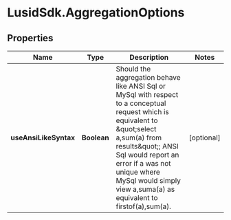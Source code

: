 # LusidSdk.AggregationOptions

## Properties
Name | Type | Description | Notes
------------ | ------------- | ------------- | -------------
**useAnsiLikeSyntax** | **Boolean** | Should the aggregation behave like ANSI Sql or MySql with respect to a conceptual request which is equivalent to \&quot;select a,sum(a) from results\&quot;;  ANSI Sql would report an error if a was not unique where MySql would simply view a,suma(a) as equivalent to firstof(a),sum(a). | [optional] 


